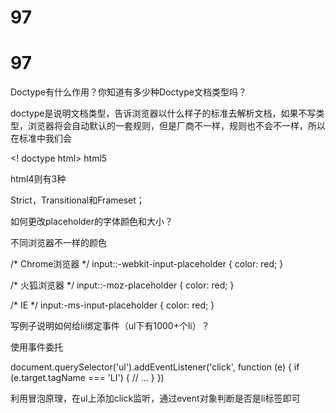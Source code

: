 # 97

# 97

Doctype有什么作用？你知道有多少种Doctype文档类型吗？

doctype是说明文档类型，告诉浏览器以什么样子的标准去解析文档，如果不写类型，浏览器将会自动默认的一套规则，但是厂商不一样，规则也不会不一样，所以在标准中我们会

<! doctype html> html5

html4则有3种

Strict，Transitional和Frameset；

如何更改placeholder的字体颜色和大小？

不同浏览器不一样的颜色

/* Chrome浏览器 */ input::-webkit-input-placeholder { color: red; }

/* 火狐浏览器 */ input::-moz-placeholder { color: red; }

/* IE */ input:-ms-input-placeholder { color: red; }

写例子说明如何给li绑定事件（ul下有1000+个li）？

使用事件委托

document.querySelector('ul').addEventListener('click', function (e) { if (e.target.tagName === 'LI') { // ... } })

利用冒泡原理，在ul上添加click监听，通过event对象判断是否是li标签即可